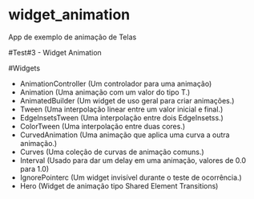 # widget_animation

App de exemplo de animação de Telas

#Test#3 - Widget Animation

#Widgets

* AnimationController (Um controlador para uma animação)
* Animation (Uma animação com um valor do tipo T.)
* AnimatedBuilder (Um widget de uso geral para criar animações.)
* Tween (Uma interpolação linear entre um valor inicial e final.)
* EdgeInsetsTween (Uma interpolação entre dois EdgeInsetss.)
* ColorTween (Uma interpolação entre duas cores.)
* CurvedAnimation (Uma animação que aplica uma curva a outra animação.)
* Curves (Uma coleção de curvas de animação comuns.)
* Interval (Usado para dar um delay em uma animação, valores de 0.0 para 1.0)
* IgnorePointerc (Um widget invisível durante o teste de ocorrência.)
* Hero (Widget de animação tipo Shared Element Transitions)